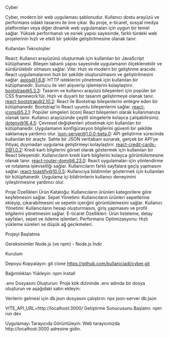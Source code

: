 Cyber

Cyber, modern bir web uygulaması şablonudur. Kullanıcı dostu arayüzü ve performans odaklı tasarımı ile öne çıkar. Bu proje, e-ticaret, sosyal medya platformları veya diğer dinamik web uygulamaları için uygun bir temel sağlar. Yüksek performanslı ve esnek yapısı sayesinde, farklı türdeki web projelerinin hızlı ve etkili bir şekilde geliştirilmesine olanak tanır.


Kullanılan Teknolojiler

React: Kullanıcı arayüzünü oluşturmak için kullanılan bir JavaScript kütüphanesi. Bileşen tabanlı yapısı sayesinde uygulamanın ölçeklenebilir ve sürdürülebilir olmasını sağlar.
Vite: Hızlı ve modern bir geliştirme aracıdır. React uygulamalarının hızlı bir şekilde oluşturulmasını ve geliştirilmesini sağlar.
axios@1.6.8: HTTP isteklerini yönetmek için kullanılan bir kütüphanedir. Sunucu ile veri alışverişi işlemlerini kolaylaştırır.
bootstrap@5.3.3: Tasarım ve kullanıcı arayüzü bileşenleri için popüler bir CSS framework'tür. Hızlı ve duyarlı bir tasarım geliştirmeye olanak tanır.
react-bootstrap@2.10.2: React ile Bootstrap bileşenlerini entegre eden bir kütüphanedir. Bootstrap'in React uyumlu bileşenlerini sağlar.
react-icons@5.2.1: Popüler simgeleri (icon) React bileşenleri olarak kullanmanıza olanak tanır. Kullanıcı arayüzünde çeşitli simgelerle kolayca çalışabilirsiniz.
dotenv@16.4.5: Çevresel değişkenleri yönetmek için kullanılan bir kütüphanedir. Uygulamanın konfigürasyon bilgilerini güvenli bir şekilde saklamaya yardımcı olur.
json-server@1.0.0-beta.0: API geliştirme sürecinde kullanılan bir araçtır. Sahte bir JSON veritabanı sunarak, gerçek bir API'ye ihtiyaç duymadan uygulama geliştirmeyi kolaylaştırır.
react-credit-cards-2@1.0.2: Kredi kartı bilgilerini görsel olarak göstermek için kullanılan bir React bileşenidir. Kullanıcıların kredi kartı bilgilerini kolayca görüntülemesine olanak tanır.
react-router-dom@6.23.0: React uygulamaları için yönlendirme ve rotalama işlevselliği sağlar. Kullanıcıların farklı sayfalara geçiş yapmasını sağlar.
react-toastify@10.0.5: Kullanıcıya bildirimler göstermek için kullanılan bir kütüphanedir. Uygulama içi bildirimlerin kullanıcı deneyimini iyileştirmesine yardımcı olur.


Proje Özellikleri
Ürün Kataloğu: Kullanıcıların ürünleri kategorilere göre keşfetmesini sağlar.
Sepet Yönetimi: Kullanıcıların ürünleri sepetlerine ekleyip, çıkarabilmesini ve sepetin içeriğini görüntülemesini sağlar.
Kullanıcı Yönetimi: Kullanıcıların hesap oluşturmasını, giriş yapmasını ve profil bilgilerini yönetmesini sağlar.
E-ticaret Özellikleri: Ürün listeleme, detay sayfaları, sepet ve ödeme işlemleri.
Performans Optimizasyonu: Hızlı yükleme süreleri ve düşük ağ gecikmeleri.

Projeyi Başlatma

Gereksinimler
Node.js (ve npm) - Node.js İndir


Kurulum

Depoyu Kopyalayın:
git clone https://github.com/kullaniciadi/cyber.git

Bağımlılıkları Yükleyin:
npm install

.env Dosyasını Oluşturun:
Proje kök dizininde .env adında bir dosya oluşturun ve aşağıdaki satırı ekleyin:

Verilerin gelmesi için db.json dosyasını çalıştırın:
npx json-server db.json

VITE_API_URL=http://localhost:3000/
Geliştirme Sunucusunu Başlatın:
npm run dev

Uygulamayı Tarayıcıda Görüntüleyin:
Web tarayıcınızda http://localhost:3000 adresine gidin.
